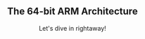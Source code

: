 <h2 align="center">
    The 64-bit ARM Architecture
</h2>
<p align="center">
    Let's dive in rightaway!
</p>